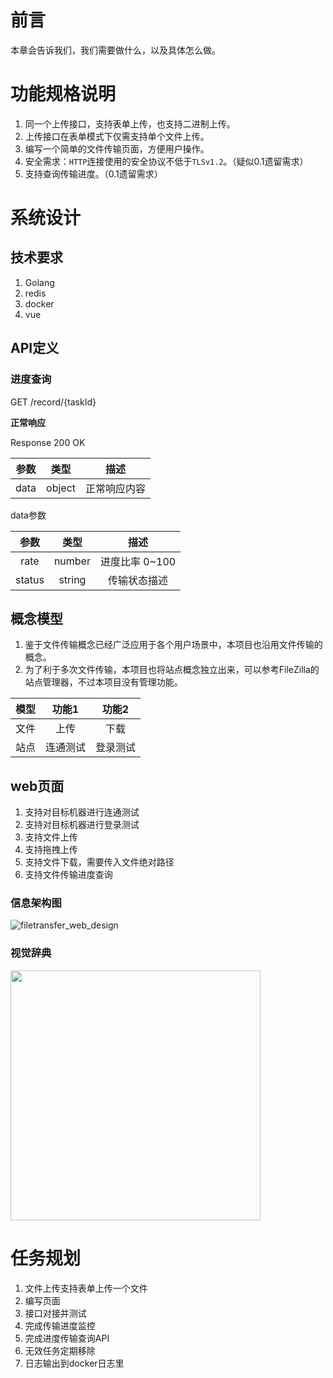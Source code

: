 

# 前言

本章会告诉我们，我们需要做什么，以及具体怎么做。


# 功能规格说明

1. 同一个上传接口，支持表单上传，也支持二进制上传。
2. 上传接口在表单模式下仅需支持单个文件上传。
3. 编写一个简单的文件传输页面，方便用户操作。
4. 安全需求：`HTTP`连接使用的安全协议不低于`TLSv1.2`。（疑似0.1遗留需求）
5. 支持查询传输进度。（0.1遗留需求）



# 系统设计


## 技术要求

1. Golang
2. redis
3. docker
4. vue

## API定义

### 进度查询
GET /record/{taskId}

**正常响应**

Response 200 OK

|参数     |类型|描述|
|:-------:|:-----:|:----:|
|data|object|正常响应内容|

data参数

|参数     |类型|描述|
|:-------:|:-----:|:----:|
|rate|number|进度比率 0~100|
|status|string|传输状态描述|

## 概念模型
1. 鉴于文件传输概念已经广泛应用于各个用户场景中，本项目也沿用文件传输的概念。
2. 为了利于多次文件传输，本项目也将站点概念独立出来，可以参考FileZilla的站点管理器，不过本项目没有管理功能。

|  模型 | 功能1 | 功能2 |
|:-----:|:-----:|:----:|
|  文件 |  上传 | 下载 |
| 站点 | 连通测试| 登录测试 |

## web页面

1. 支持对目标机器进行连通测试
2. 支持对目标机器进行登录测试
3. 支持文件上传
4. 支持拖拽上传
5. 支持文件下载，需要传入文件绝对路径
6. 支持文件传输进度查询

### 信息架构图
![filetransfer_web_design](https://user-images.githubusercontent.com/42484205/182856705-1549be58-99fc-44c4-bf48-5bf77a5660d2.png)

### 视觉辞典
<img src="https://user-images.githubusercontent.com/42484205/182860848-bcf84f0a-025c-4dba-9bb3-5013d157e972.png" width="400">

# 任务规划

1. 文件上传支持表单上传一个文件
2. 编写页面
3. 接口对接并测试
4. 完成传输进度监控
5. 完成进度传输查询API
6. 无效任务定期移除
7. 日志输出到docker日志里
